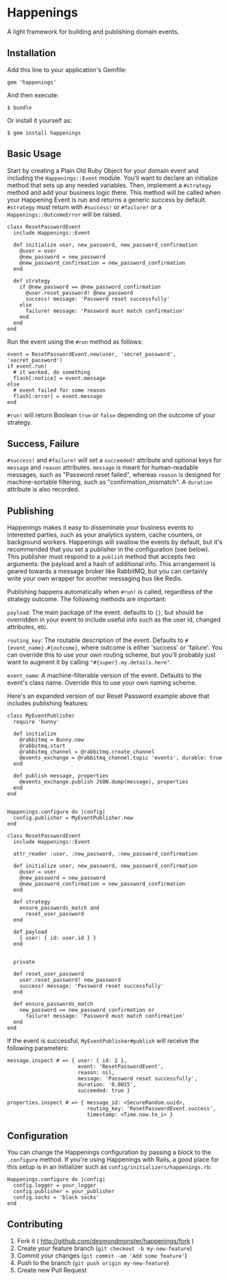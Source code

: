 # Happenings

A light framework for building and publishing domain events.

## Installation

Add this line to your application's Gemfile:

    gem 'happenings'

And then execute:

    $ bundle

Or install it yourself as:

    $ gem install happenings

## Basic Usage

Start by creating a Plain Old Ruby Object for your domain event and including the `Happenings::Event` module.
You'll want to declare an initialize method that sets up any needed variables.  Then, implement
a `#strategy` method and add your business logic there.  This method will be called when your
Happening Event is run and returns a generic success by default.  `#strategy` must return with
`#success!` or `#failure!` or a `Happenings::OutcomeError` will be raised.

```
class ResetPasswordEvent
  include Happenings::Event

  def initialize user, new_password, new_password_confirmation
    @user = user
    @new_password = new_password
    @new_password_confirmation = new_password_confirmation
  end

  def strategy
    if @new_password == @new_password_confirmation
      @user.reset_password! @new_password
      success! message: 'Password reset successfully'
    else
      failure! message: 'Password must match confirmation'
    end
  end
end
```

Run the event using the `#run` method as follows:

```
event = ResetPasswordEvent.new(user, 'secret_password', 'secret_password')
if event.run!
  # it worked, do something
  flash[:notice] = event.message
else
  # event failed for some reason
  flash[:error] = event.message
end
```

`#run!` will return Boolean `true` or `false` depending on the outcome of your strategy.

## Success, Failure
`#success!` and `#failure!` will set a `succeeded?` attribute and optional keys for 
`message` and `reason` attributes.  `message` is meant for human-readable messages, 
such as "Password reset failed", whereas `reason` is designed for machine-sortable
filtering, such as "confirmation\_mismatch".  A `duration` attribute is also recorded.


## Publishing
Happenings makes it easy to disseminate your business events to interested parties, such as
your analytics system, cache counters, or background workers.  Happenings will swallow the
events by default, but it's recommended that you set a publisher in the configuration (see below).
This publisher must respond to a `publish` method that accepts two arguments: the 
payload and a hash of additional info.  This arrangement is geared towards a message broker like
RabbitMQ, but you can certainly write your own wrapper for another messaging bus like Redis.

Publishing happens automatically when `#run!` is called, regardless of the strategy outcome.  The following methods are important:

`payload`: The main package of the event.  defaults to `{}`, but should
be overridden in your event to include useful info such as the user id, changed attributes, etc.

`routing_key`: The routable description of the event.  Defaults to `#{event_name}.#{outcome}`, where outcome is either 'success' or 'failure'.
You can override this to use your own routing scheme, but you'll probably just want to augment it by
calling `"#{super}.my.details.here"`.

`event_name`: A machine-filterable version of the event.  Defaults to the event's class name.  Override
this to use your own naming scheme.

Here's an expanded version of our Reset Password example above that includes publishing features:

```
class MyEventPublisher
  require 'bunny'

  def initialize
    @rabbitmq = Bunny.new
    @rabbitmq.start
    @rabbitmq_channel = @rabbitmq.create_channel
    @events_exchange = @rabbitmq_channel.topic 'events', durable: true
  end

  def publish message, properties
    @events_exchange.publish JSON.dump(message), properties
  end
end


Happenings.configure do |config|
  config.publisher = MyEventPublisher.new
end

class ResetPasswordEvent
  include Happenings::Event

  attr_reader :user, :new_password, :new_password_confirmation

  def initialize user, new_password, new_password_confirmation
    @user = user
    @new_password = new_password
    @new_password_confirmation = new_password_confirmation
  end

  def strategy
    ensure_passwords_match and
      reset_user_password
  end

  def payload
    { user: { id: user.id } }
  end


  private

  def reset_user_password
    user.reset_password! new_password
    success! message: 'Password reset successfully'
  end

  def ensure_passwords_match
    new_password == new_password_confirmation or
      failure! message: 'Password must match confirmation'
  end
end
```

If the event is successful, `MyEventPublisher#publish` will receive the following parameters:
```
message.inspect # => { user: { id: 2 },
                       event: 'ResetPasswordEvent',
                       reason: nil,
                       message: 'Password reset successfully',
                       duration: '0.0015',
                       succeeded: true }

properties.inspect # => { message_id: <SecureRandom.uuid>,
                          routing_key: 'ResetPasswordEvent.success',
                          timestamp: <Time.now.to_i> }
```


## Configuration
You can change the Happenings configuration by passing a block to the `.configure` method.
If you're using Happenings with Rails, a good place for this setup is in an
initializer such as `config/initializers/happenings.rb`:

```
Happenings.configure do |config|
  config.logger = your_logger
  config.publisher = your_publisher
  config.socks = 'black socks'
end
```

## Contributing

1. Fork it ( http://github.com/desmondmonster/happenings/fork )
2. Create your feature branch (`git checkout -b my-new-feature`)
3. Commit your changes (`git commit -am 'Add some feature'`)
4. Push to the branch (`git push origin my-new-feature`)
5. Create new Pull Request
